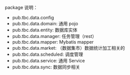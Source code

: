 package 说明：
* pub.tbc.data.config
* pub.tbc.data.domain: 通用 pojo
* pub.tbc.data.entity: 数据库实体
* pub.tbc.data.manager: 任务管理（rest）
* pub.tbc.data.mapper: Mybatis mapper
* pub.tbc.data.market: （数据集市）数据统计加工相关的
* pub.tbc.data.scheduled: 调度管理
* pub.tbc.data.service: 通用 Service
* pub.tbc.data.sync: 数据同步相关